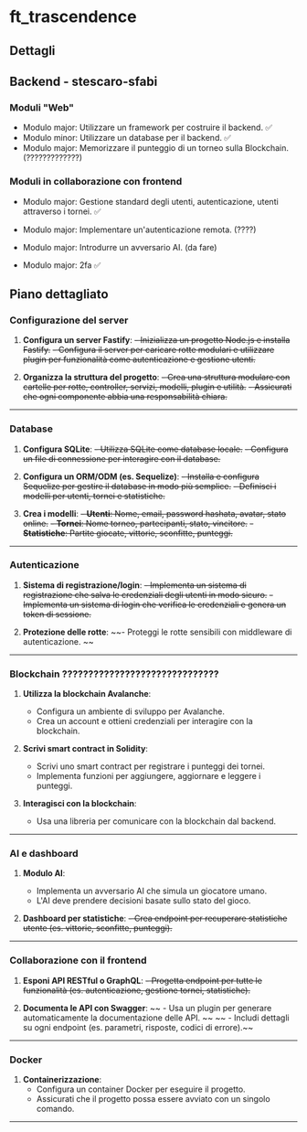 # ft_trascendence

## Dettagli

## Backend - stescaro-sfabi

### Moduli "Web"

- Modulo major: Utilizzare un framework per costruire il backend.  ✅
- Modulo minor: Utilizzare un database per il backend. ✅
- Modulo major: Memorizzare il punteggio di un torneo sulla Blockchain.  (?????????????)


### Moduli in collaborazione con frontend
- Modulo major: Gestione standard degli utenti, autenticazione, utenti attraverso i tornei. ✅
- Modulo major: Implementare un'autenticazione remota. (????)

- Modulo major: Introdurre un avversario AI. (da fare)

- Modulo major: 2fa ✅

## Piano dettagliato

### Configurazione del server

1. **Configura un server Fastify**:
   ~~- Inizializza un progetto Node.js e installa Fastify.~~
   ~~- Configura il server per caricare rotte modulari e utilizzare plugin per funzionalità come autenticazione e gestione utenti.~~

2. **Organizza la struttura del progetto**:
   ~~- Crea una struttura modulare con cartelle per rotte, controller, servizi, modelli, plugin e utilità.~~
   ~~- Assicurati che ogni componente abbia una responsabilità chiara.~~

---

### Database
1. **Configura SQLite**:
   ~~- Utilizza SQLite come database locale.~~
   ~~- Configura un file di connessione per interagire con il database.~~

2. **Configura un ORM/ODM (es. Sequelize)**:
   ~~- Installa e configura Sequelize per gestire il database in modo più semplice.~~
   ~~- Definisci i modelli per utenti, tornei e statistiche.~~

3. **Crea i modelli**:
   ~~- **Utenti**: Nome, email, password hashata, avatar, stato online.~~
   ~~- **Tornei**: Nome torneo, partecipanti, stato, vincitore.~~
   ~~- **Statistiche**: Partite giocate, vittorie, sconfitte, punteggi.~~

---

### Autenticazione
1. **Sistema di registrazione/login**:
   ~~- Implementa un sistema di registrazione che salva le credenziali degli utenti in modo sicuro.~~
   ~~- Implementa un sistema di login che verifica le credenziali e genera un token di sessione.~~

2. **Protezione delle rotte**:
   ~~- Proteggi le rotte sensibili con middleware di autenticazione.  ~~

---

### Blockchain  ??????????????????????????????
1. **Utilizza la blockchain Avalanche**:
   - Configura un ambiente di sviluppo per Avalanche.
   - Crea un account e ottieni credenziali per interagire con la blockchain.

2. **Scrivi smart contract in Solidity**:
   - Scrivi uno smart contract per registrare i punteggi dei tornei.
   - Implementa funzioni per aggiungere, aggiornare e leggere i punteggi.

3. **Interagisci con la blockchain**:
   - Usa una libreria per comunicare con la blockchain dal backend.

---

### AI e dashboard
1. **Modulo AI**:
   - Implementa un avversario AI che simula un giocatore umano.
   - L'AI deve prendere decisioni basate sullo stato del gioco.

2. **Dashboard per statistiche**:
   ~~- Crea endpoint per recuperare statistiche utente (es. vittorie, sconfitte, punteggi).~~

---

### Collaborazione con il frontend
1. **Esponi API RESTful o GraphQL**:
   ~~- Progetta endpoint per tutte le funzionalità (es. autenticazione, gestione tornei, statistiche).~~

2. **Documenta le API con Swagger**:
  ~~ - Usa un plugin per generare automaticamente la documentazione delle API. ~~
  ~~ - Includi dettagli su ogni endpoint (es. parametri, risposte, codici di errore).~~

---

### Docker
1. **Containerizzazione**:
   - Configura un container Docker per eseguire il progetto.
   - Assicurati che il progetto possa essere avviato con un singolo comando.

---